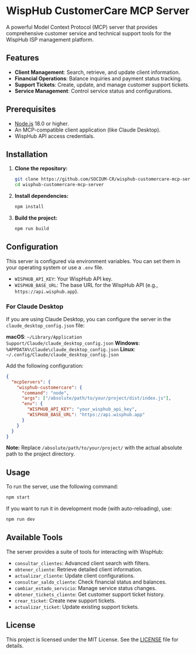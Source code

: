 # WispHub CustomerCare MCP Server

A powerful Model Context Protocol (MCP) server that provides comprehensive customer service and technical support tools for the WispHub ISP management platform.

## Features

- **Client Management**: Search, retrieve, and update client information.
- **Financial Operations**: Balance inquiries and payment status tracking.
- **Support Tickets**: Create, update, and manage customer support tickets.
- **Service Management**: Control service status and configurations.

## Prerequisites

- [Node.js](https://nodejs.org/) 18.0 or higher.
- An MCP-compatible client application (like Claude Desktop).
- WispHub API access credentials.

## Installation

1.  **Clone the repository:**
    ```bash
    git clone https://github.com/SOCIUM-CR/wisphub-customercare-mcp-server.git
    cd wisphub-customercare-mcp-server
    ```

2.  **Install dependencies:**
    ```bash
    npm install
    ```

3.  **Build the project:**
    ```bash
    npm run build
    ```

## Configuration

This server is configured via environment variables. You can set them in your operating system or use a `.env` file.

- `WISPHUB_API_KEY`: Your WispHub API key.
- `WISPHUB_BASE_URL`: The base URL for the WispHub API (e.g., `https://api.wisphub.app`).

### For Claude Desktop

If you are using Claude Desktop, you can configure the server in the `claude_desktop_config.json` file:

**macOS**: `~/Library/Application Support/Claude/claude_desktop_config.json`
**Windows**: `%APPDATA%\Claude\claude_desktop_config.json`
**Linux**: `~/.config/Claude/claude_desktop_config.json`

Add the following configuration:

```json
{
  "mcpServers": {
    "wisphub-customercare": {
      "command": "node",
      "args": ["/absolute/path/to/your/project/dist/index.js"],
      "env": {
        "WISPHUB_API_KEY": "your_wisphub_api_key",
        "WISPHUB_BASE_URL": "https://api.wisphub.app"
      }
    }
  }
}
```

**Note:** Replace `/absolute/path/to/your/project/` with the actual absolute path to the project directory.

## Usage

To run the server, use the following command:

```bash
npm start
```

If you want to run it in development mode (with auto-reloading), use:

```bash
npm run dev
```

## Available Tools

The server provides a suite of tools for interacting with WispHub:

- `consultar_clientes`: Advanced client search with filters.
- `obtener_cliente`: Retrieve detailed client information.
- `actualizar_cliente`: Update client configurations.
- `consultar_saldo_cliente`: Check financial status and balances.
- `cambiar_estado_servicio`: Manage service status changes.
- `obtener_tickets_cliente`: Get customer support ticket history.
- `crear_ticket`: Create new support tickets.
- `actualizar_ticket`: Update existing support tickets.

## License

This project is licensed under the MIT License. See the [LICENSE](LICENSE) file for details.
